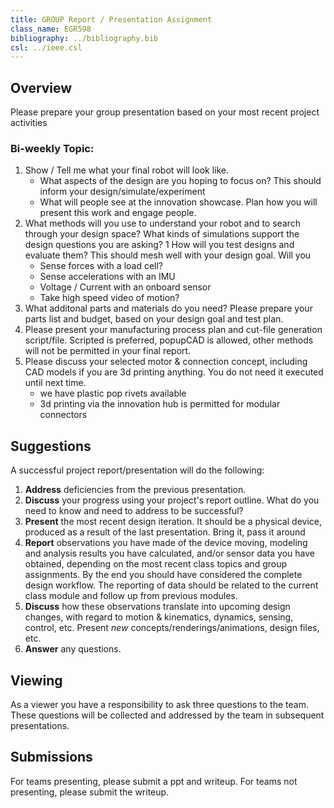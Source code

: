 ```yaml
---
title: GROUP Report / Presentation Assignment
class_name: EGR598
bibliography: ../bibliography.bib
csl: ../ieee.csl
---
```


## Overview

Please prepare your group presentation based on your most recent project activities

### Bi-weekly Topic:

1. Show / Tell me what your final robot will look like.  
    * What aspects of the design are you hoping to focus on?  This should inform your design/simulate/experiment
    * What will people see at the innovation showcase.  Plan how you will present this work and engage people.
1. What methods will you use to understand your robot and to search through your design space?  What kinds of simulations support the design questions you are asking?
1  How will you test designs and evaluate them?  This should mesh well with your design goal.  Will you
    * Sense forces with a load cell?
    * Sense accelerations with an IMU
    * Voltage / Current with an onboard sensor  
    * Take high speed video of motion?
1. What additonal parts and materials do you need?  Please prepare your parts list and budget, based on your design goal and test plan.
1. Please present your manufacturing process plan and cut-file generation script/file.  Scripted is preferred, popupCAD is allowed, other methods will not be permitted in your final report.
1. Please discuss your selected motor & connection concept, including CAD models if you are 3d printing anything.  You do not need it executed until next time.
    * we have plastic pop rivets available
    * 3d printing via the innovation hub is permitted for modular connectors

<!--1. Bio-inspiration
1. Kinematics & Forces
1. Manufacturing
1. Mechatronics, Motors, Sensors
1. Dynamics & Stiffness
1. ...more to come
-->

## Suggestions

A successful project report/presentation will do the following:

1. **Address** deficiencies from the previous presentation.
1. **Discuss** your progress using your project's report outline.  What do you need to know and need to address to be successful?
1. **Present** the most recent design iteration.  It should be a physical device, produced as a result of the last presentation.  Bring it, pass it around
1. **Report** observations you have made of the device moving, modeling and analysis results you have calculated, and/or sensor data you have obtained, depending on the most recent class topics and group assignments.  By the end you should have considered the complete design workflow.  The reporting of data should be related to the current class module and follow up from previous modules.
1. **Discuss** how these observations translate into upcoming design changes, with regard to motion & kinematics, dynamics, sensing, control, etc.  Present *new* concepts/renderings/animations, design files, etc.
1. **Answer** any questions.

## Viewing

As a viewer you have a responsibility to ask three questions to the team.  These questions will be collected and addressed by the team in subsequent presentations.

## Submissions

For teams presenting, please submit a ppt and writeup.  For teams not presenting, please submit the writeup.
